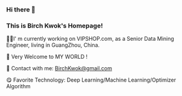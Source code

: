 ### Hi there 👋  
### This is Birch Kwok's Homepage! 


👨‍💻I' m currently working on VIPSHOP.com,  as a Senior Data Mining Engineer,  living in GuangZhou,  China.

👏 Very Welcome to MY WORLD ! 

📧 Contact with me:  BirchKwok@gmail.com

😋 Favorite Technology:  Deep Learning/Machine Learning/Optimizer Algorithm

